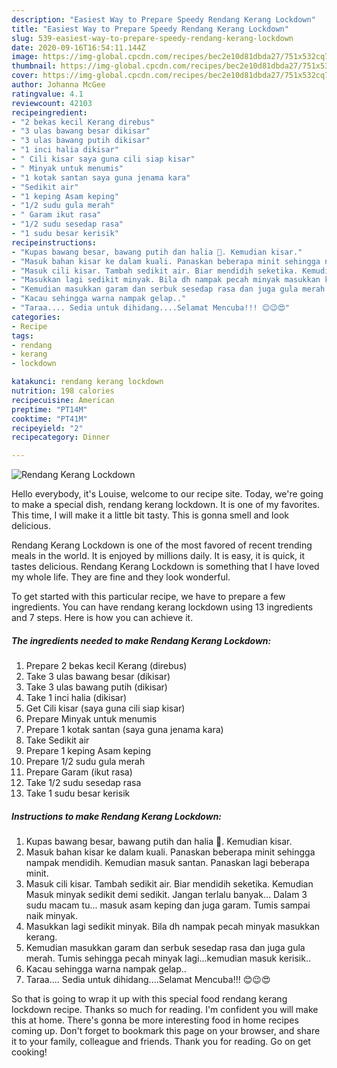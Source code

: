 ```yaml
---
description: "Easiest Way to Prepare Speedy Rendang Kerang Lockdown"
title: "Easiest Way to Prepare Speedy Rendang Kerang Lockdown"
slug: 539-easiest-way-to-prepare-speedy-rendang-kerang-lockdown
date: 2020-09-16T16:54:11.144Z
image: https://img-global.cpcdn.com/recipes/bec2e10d81dbda27/751x532cq70/rendang-kerang-lockdown-resipi-foto-utama.jpg
thumbnail: https://img-global.cpcdn.com/recipes/bec2e10d81dbda27/751x532cq70/rendang-kerang-lockdown-resipi-foto-utama.jpg
cover: https://img-global.cpcdn.com/recipes/bec2e10d81dbda27/751x532cq70/rendang-kerang-lockdown-resipi-foto-utama.jpg
author: Johanna McGee
ratingvalue: 4.1
reviewcount: 42103
recipeingredient:
- "2 bekas kecil Kerang direbus"
- "3 ulas bawang besar dikisar"
- "3 ulas bawang putih dikisar"
- "1 inci halia dikisar"
- " Cili kisar saya guna cili siap kisar"
- " Minyak untuk menumis"
- "1 kotak santan saya guna jenama kara"
- "Sedikit air"
- "1 keping Asam keping"
- "1/2 sudu gula merah"
- " Garam ikut rasa"
- "1/2 sudu sesedap rasa"
- "1 sudu besar kerisik"
recipeinstructions:
- "Kupas bawang besar, bawang putih dan halia 🤭. Kemudian kisar."
- "Masuk bahan kisar ke dalam kuali. Panaskan beberapa minit sehingga nampak mendidih. Kemudian masuk santan. Panaskan lagi beberapa minit."
- "Masuk cili kisar. Tambah sedikit air. Biar mendidih seketika. Kemudian Masuk minyak sedikit demi sedikit. Jangan terlalu banyak... Dalam 3 sudu macam tu... masuk asam keping dan juga garam. Tumis sampai naik minyak."
- "Masukkan lagi sedikit minyak. Bila dh nampak pecah minyak masukkan kerang."
- "Kemudian masukkan garam dan serbuk sesedap rasa dan juga gula merah. Tumis sehingga pecah minyak lagi...kemudian masuk kerisik.."
- "Kacau sehingga warna nampak gelap.."
- "Taraa.... Sedia untuk dihidang....Selamat Mencuba!!! 😊😉😍"
categories:
- Recipe
tags:
- rendang
- kerang
- lockdown

katakunci: rendang kerang lockdown 
nutrition: 198 calories
recipecuisine: American
preptime: "PT14M"
cooktime: "PT41M"
recipeyield: "2"
recipecategory: Dinner

---
```



![Rendang Kerang Lockdown](https://img-global.cpcdn.com/recipes/bec2e10d81dbda27/751x532cq70/rendang-kerang-lockdown-resipi-foto-utama.jpg)

Hello everybody, it's Louise, welcome to our recipe site. Today, we're going to make a special dish, rendang kerang lockdown. It is one of my favorites. This time, I will make it a little bit tasty. This is gonna smell and look delicious.



Rendang Kerang Lockdown is one of the most favored of recent trending meals in the world. It is enjoyed by millions daily. It is easy, it is quick, it tastes delicious. Rendang Kerang Lockdown is something that I have loved my whole life. They are fine and they look wonderful.


To get started with this particular recipe, we have to prepare a few ingredients. You can have rendang kerang lockdown using 13 ingredients and 7 steps. Here is how you can achieve it.

<!--inarticleads1-->

##### The ingredients needed to make Rendang Kerang Lockdown:

1. Prepare 2 bekas kecil Kerang (direbus)
1. Take 3 ulas bawang besar (dikisar)
1. Take 3 ulas bawang putih (dikisar)
1. Take 1 inci halia (dikisar)
1. Get  Cili kisar (saya guna cili siap kisar)
1. Prepare  Minyak untuk menumis
1. Prepare 1 kotak santan (saya guna jenama kara)
1. Take Sedikit air
1. Prepare 1 keping Asam keping
1. Prepare 1/2 sudu gula merah
1. Prepare  Garam (ikut rasa)
1. Take 1/2 sudu sesedap rasa
1. Take 1 sudu besar kerisik




<!--inarticleads2-->

##### Instructions to make Rendang Kerang Lockdown:

1. Kupas bawang besar, bawang putih dan halia 🤭. Kemudian kisar.
1. Masuk bahan kisar ke dalam kuali. Panaskan beberapa minit sehingga nampak mendidih. Kemudian masuk santan. Panaskan lagi beberapa minit.
1. Masuk cili kisar. Tambah sedikit air. Biar mendidih seketika. Kemudian Masuk minyak sedikit demi sedikit. Jangan terlalu banyak... Dalam 3 sudu macam tu... masuk asam keping dan juga garam. Tumis sampai naik minyak.
1. Masukkan lagi sedikit minyak. Bila dh nampak pecah minyak masukkan kerang.
1. Kemudian masukkan garam dan serbuk sesedap rasa dan juga gula merah. Tumis sehingga pecah minyak lagi...kemudian masuk kerisik..
1. Kacau sehingga warna nampak gelap..
1. Taraa.... Sedia untuk dihidang....Selamat Mencuba!!! 😊😉😍




So that is going to wrap it up with this special food rendang kerang lockdown recipe. Thanks so much for reading. I'm confident you will make this at home. There's gonna be more interesting food in home recipes coming up. Don't forget to bookmark this page on your browser, and share it to your family, colleague and friends. Thank you for reading. Go on get cooking!
